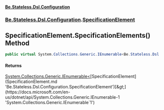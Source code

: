 #### [Be.Stateless.Dsl.Configuration](README.md 'README')
### [Be.Stateless.Dsl.Configuration](Be.Stateless.Dsl.Configuration.md 'Be.Stateless.Dsl.Configuration').[SpecificationElement](SpecificationElement.md 'Be.Stateless.Dsl.Configuration.SpecificationElement')

## SpecificationElement.SpecificationElements() Method

```csharp
public virtual System.Collections.Generic.IEnumerable<Be.Stateless.Dsl.Configuration.SpecificationElement> SpecificationElements();
```

#### Returns
[System.Collections.Generic.IEnumerable&lt;](https://docs.microsoft.com/en-us/dotnet/api/System.Collections.Generic.IEnumerable-1 'System.Collections.Generic.IEnumerable`1')[SpecificationElement](SpecificationElement.md 'Be.Stateless.Dsl.Configuration.SpecificationElement')[&gt;](https://docs.microsoft.com/en-us/dotnet/api/System.Collections.Generic.IEnumerable-1 'System.Collections.Generic.IEnumerable`1')